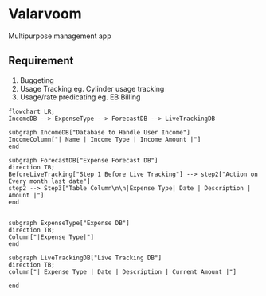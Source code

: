 # Valarvoom
Multipurpose management app

## Requirement
1) Buggeting
2) Usage Tracking eg. Cylinder usage tracking
3) Usage/rate predicating eg. EB Billing


```mermaid
flowchart LR;
IncomeDB --> ExpenseType --> ForecastDB --> LiveTrackingDB   

subgraph IncomeDB["Database to Handle User Income"]
IncomeColumn["| Name | Income Type | Income Amount |"]
end

subgraph ForecastDB["Expense Forecast DB"]
direction TB;
BeforeLiveTracking["Step 1 Before Live Tracking"] --> step2["Action on Every month last date"]
step2 --> Step3["Table Column\n\n|Expense Type| Date | Description | Amount |"]
end


subgraph ExpenseType["Expense DB"]
direction TB;
Column["|Expense Type|"]
end

subgraph LiveTrackingDB["Live Tracking DB"]
direction TB;
column["| Expense Type | Date | Description | Current Amount |"]

end
```